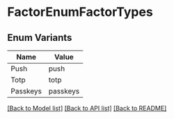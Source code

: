 # FactorEnumFactorTypes

## Enum Variants

| Name | Value |
|---- | -----|
| Push | push |
| Totp | totp |
| Passkeys | passkeys |


[[Back to Model list]](../README.md#documentation-for-models) [[Back to API list]](../README.md#documentation-for-api-endpoints) [[Back to README]](../README.md)


